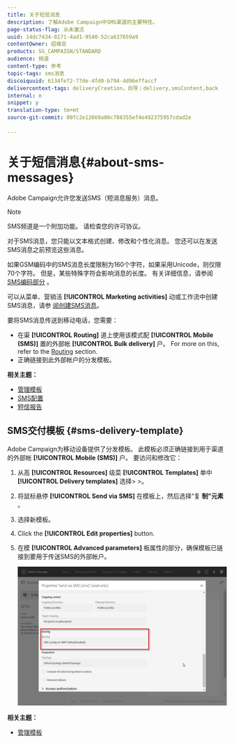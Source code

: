 ```yaml
---
title: 关于短信消息
description: 了解Adobe Campaign中SMS渠道的主要特性。
page-status-flag: 从未激活
uuid: 14dc7434-8171-4ad1-9540-52ca637659a9
contentOwner: 绍维亚
products: SG_CAMPAIGN/STANDARD
audience: 频道
content-type: 参考
topic-tags: sms消息
discoiquuid: 6134fe72-77de-4fd0-b794-4d96effaccf
delivercontext-tags: deliveryCreation，向导；delivery,smsContent,back
internal: n
snippet: y
translation-type: tm+mt
source-git-commit: 00fc2e12669a00c788355ef4e492375957cdad2e

---
```



# 关于短信消息{#about-sms-messages}

Adobe Campaign允许您发送SMS（短消息服务）消息。

>[!NOTE]
>
>SMS频道是一个附加功能。 请检查您的许可协议。

对于SMS消息，您只能以文本格式创建、修改和个性化消息。 您还可以在发送SMS消息之前预览这些消息。

如果GSM编码中的SMS消息长度限制为160个字符，如果采用Unicode，则仅限70个字符。 但是，某些特殊字符会影响消息的长度。 有关详细信息，请参阅 [SMS编码部分](../../administration/using/configuring-sms-channel.md#sms-encoding--length-and-transliteration) 。

可以从菜单、营销活 **[!UICONTROL Marketing activities]** 动或工作流中创建SMS消息，请参 [阅创建SMS消息](../../channels/using/creating-an-sms-message.md)。

要将SMS消息传送到移动电话，您需要：

* 在渠 **[!UICONTROL Routing]** 道上使用该模式配 **[!UICONTROL Mobile (SMS)]** 置的外部帐 **[!UICONTROL Bulk delivery]** 户。 For more on this, refer to the [Routing](../../administration/using/configuring-sms-channel.md#defining-an-sms-routing) section.
* 正确链接到此外部帐户的分发模板。

**相关主题：**

* [管理模板](../../start/using/about-templates.md)
* [SMS配置](../../administration/using/configuring-sms-channel.md#defining-an-sms-routing)
* [短信报告](../../reporting/using/sms-report.md)

## SMS交付模板 {#sms-delivery-template}

Adobe Campaign为移动设备提供了分发模板。 此模板必须正确链接到用于渠道的外部帐 **[!UICONTROL Mobile (SMS)]** 户。 要访问和修改它：

1. 从高 **[!UICONTROL Resources]** 级菜 **[!UICONTROL Templates]** 单中 **[!UICONTROL Delivery templates]** 选择&gt; &gt;。
1. 将鼠标悬停 **[!UICONTROL Send via SMS]** 在模板上，然后选择“复 **制”元素** 。
1. 选择新模板。
1. Click the **[!UICONTROL Edit properties]** button.
1. 在模 **[!UICONTROL Advanced parameters]** 板属性的部分，确保模板已链接到要用于传送SMS的外部帐户。

   ![](assets/sms_template.png)

**相关主题：**

* [管理模板](../../start/using/about-templates.md)

